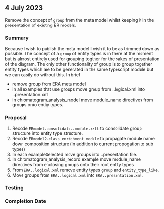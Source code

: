 

## 4 July 2023

Remove the concept of `group` from the meta model whilst keeping it in the presentation of existing ER models.

### Summary
Because I wish to publish the meta model I wish it to be as trimmed down as possible. The concept of a `group` of entity types
is in there at the moment but is almost entirely used for grouping togther for the sakes of presentation of the diagram.
The only other functionality of group is to group together entity types which are to be generated in the same typescript module but we can easily do without this. In brief
- remove group from ERA meta model
- in all examples that use groups move group from ..logical.xml into ..presentation.xml
- in chromatogram_analysis_model move module_name directives from groups onto entity types.  

### Proposal
1. Recode `ERmodel.consolidate..module.xslt` to consolidate group structure into entity type structure.
2. Recode `ERmodel2.class_enrichment module` to propagate module name down composition structure (in addition to current propogation to sub types)
3. In each exampleSelected move groups into ..presentation file.
4. In chromatogram_analysis_record example move module_name directives from enclosing groups onto their root entity types
5. From `ERA..logical.xml` remove entity types `group` and `entity_type_like`.
6. Move groups from `ERA..logical.xml` into `ERA..presentation.xml`.

### Testing

### Completion Date



